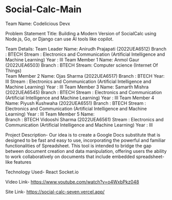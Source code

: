 # Social-Calc-Main

Team Name: Codelicious Devx
 
Problem Statement Title: Building a Modern Version of SocialCalc using Node.js, Go, or Django can use AI tools like copilot.

Team Details:
Team Leader Name:   Anirudh Prajapati (2022UEA6512)
 Branch : BTECH
 Stream : Electronics and Communication (Artificial Intelligence and Machine Learning) Year : III 
Team Member 1 Name:   Anmol Gaur (2022UEA6503)
 Branch : BTECH
 Stream: Computer science (Internet Of Things)       
Team Member 2 Name:   Ojas Sharma (2022UEA6517)
 Branch : BTECH
 Year: III 
Stream : Electronics and Communication (Artificial Intelligence and Machine Learning) Year : III 
Team Member 3 Name:   Samarth Mishra (2022UEA6545)
 Branch : BTECH
 Stream : Electronics and Communication (Artificial Intelligence and Machine Learning) Year : III 
Team Member 4 Name:   Piyush Kushwaha (2022UEA6551)
 Branch : BTECH
 Stream : Electronics and Communication (Artificial Intelligence and Machine Learning) Year : III 
Team Member 5 Name:   
Branch : BTECH
 Vidooshi Sharma (2022UEA6561)
 Stream : Electronics and Communication (Artificial Intelligence and Machine Learning) Year : III

Project Description-
Our idea is to create a Google Docs 
substitute that is designed to be fast 
and easy to use, incorporating the 
powerful and familiar functionalities of 
Spreadsheet. This tool is intended to 
bridge the gap between document 
creation and data manipulation, offering 
users the ability to work collaboratively 
on documents that include embedded 
spreadsheet-like features

Technology Used-
React
Socket.io

Video Link-
https://www.youtube.com/watch?v=o4WxbPkz048

Site Link- 
https://social-calc-seven.vercel.app/